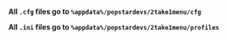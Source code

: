 **All `.cfg` files go to `%appdata%/popstardevs/2take1menu/cfg`**

**All `.ini` files go to `%appdata%/popstardevs/2take1menu/profiles`**
